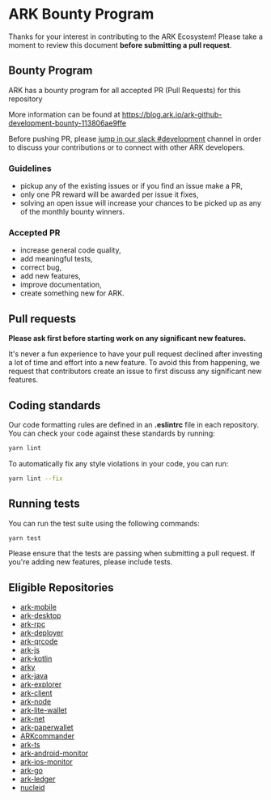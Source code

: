 # ARK Bounty Program

Thanks for your interest in contributing to the ARK Ecosystem! Please take a moment to review this document **before submitting a pull request**.

## Bounty Program

ARK has a bounty program for all accepted PR (Pull Requests) for this repository

More information can be found at https://blog.ark.io/ark-github-development-bounty-113806ae9ffe

Before pushing PR, please [jump in our slack #development](https://ark.io/slack) channel in order to discuss your contributions or to connect with other ARK developers.

### Guidelines

- pickup any of the existing issues or if you find an issue make a PR,
- only one PR reward will be awarded per issue it fixes,
- solving an open issue will increase your chances to be picked up as any of the monthly bounty winners.

### Accepted PR

- increase general code quality,
- add meaningful tests,
- correct bug,
- add new features,
- improve documentation,
- create something new for ARK.

## Pull requests

**Please ask first before starting work on any significant new features.**

It's never a fun experience to have your pull request declined after investing a lot of time and effort into a new feature. To avoid this from happening, we request that contributors create an issue to first discuss any significant new features.

## Coding standards

Our code formatting rules are defined in an **.eslintrc** file in each repository. You can check your code against these standards by running:

```sh
yarn lint
```

To automatically fix any style violations in your code, you can run:

```sh
yarn lint --fix
```

## Running tests

You can run the test suite using the following commands:

```sh
yarn test
```

Please ensure that the tests are passing when submitting a pull request. If you're adding new features, please include tests.

## Eligible Repositories

- [ark-mobile](https://github.com/ArkEcosystem/ark-mobile)
- [ark-desktop](https://github.com/ArkEcosystem/ark-desktop)
- [ark-rpc](https://github.com/ArkEcosystem/ark-rpc)
- [ark-deployer](https://github.com/ArkEcosystem/ark-deployer)
- [ark-qrcode](https://github.com/ArkEcosystem/ark-qrcode)
- [ark-js](https://github.com/ArkEcosystem/ark-js)
- [ark-kotlin](https://github.com/ArkEcosystem/ark-kotlin)
- [arky](https://github.com/ArkEcosystem/arky)
- [ark-java](https://github.com/ArkEcosystem/ark-java)
- [ark-explorer](https://github.com/ArkEcosystem/ark-explorer)
- [ark-client](https://github.com/ArkEcosystem/ark-client)
- [ark-node](https://github.com/ArkEcosystem/ark-node)
- [ark-lite-wallet](https://github.com/ArkEcosystem/ark-lite-wallet)
- [ark-net](https://github.com/ArkEcosystem/ark-net)
- [ark-paperwallet](https://github.com/ArkEcosystem/ark-paperwallet)
- [ARKcommander](https://github.com/ArkEcosystem/ARKcommander)
- [ark-ts](https://github.com/ArkEcosystem/ark-ts)
- [ark-android-monitor](https://github.com/ArkEcosystem/ark-android-monitor)
- [ark-ios-monitor](https://github.com/ArkEcosystem/ark-ios-monitor)
- [ark-go](https://github.com/ArkEcosystem/ark-go)
- [ark-ledger](https://github.com/ArkEcosystem/ark-ledger)
- [nucleid](https://github.com/ArkEcosystem/nucleid)

